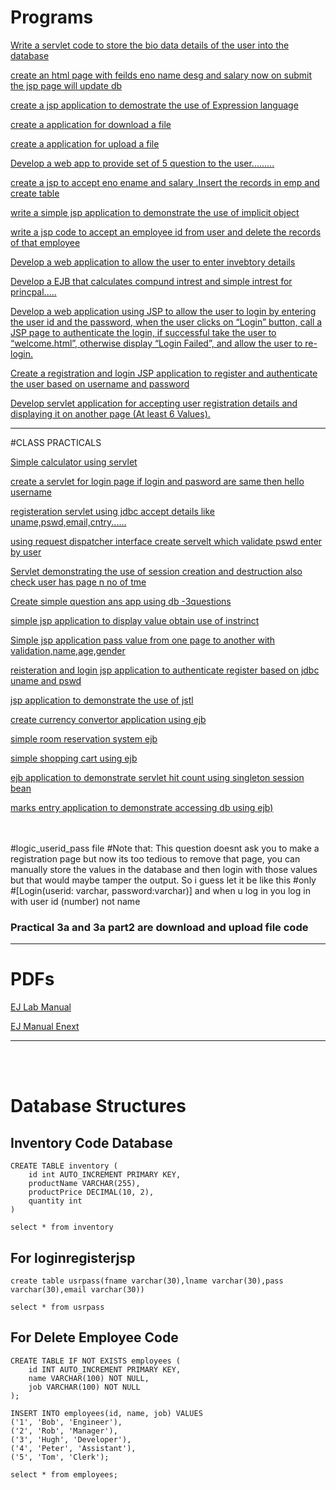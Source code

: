 # Programs

[Write a servlet code to store the bio data details of the user into the database](./Biodata_details.zip)


[create an html page with feilds eno name desg and salary now on submit the jsp page will update db](./emp_jsp_db.zip)


[create a jsp application to demostrate the use of Expression language](./ELLanguage.zip)


[create a application for download a file](./Practical_3a(Part2).zip)


[create a application for upload a file](./Practical_3a.zip)


[Develop a web app to provide set of 5 question to the user.........](./QuestionAnswerServlet.zip)


[create a jsp to accept eno ename and salary .Insert the records in emp and create table](./emp_jsp.zip)


[write a simple jsp application to demonstrate the use of implicit object](./implicitobjectsjsp.zip)


[write a jsp code to accept an employee id from user and delete the records of that employee](./DeleteEmployee.zip)


[Develop a web application to allow the user to enter invebtory details](./InventoryManagament.zip)


[Develop a EJB that calculates compund intrest and simple intrest for princpal..... ](./InterestCalculator.zip)



[Develop a web application using JSP to allow the user to login by entering the user id and the password, when the user clicks on “Login” button, call a JSP page
to authenticate the login, if successful take the user to “welcome.html”, otherwise display “Login Failed”, and allow the user to re-login. ](./JSPRegistrationValidation.zip)

[Create a registration and login JSP application to register and authenticate the user based on username and password ](./logic_userid_pass.zip)

[Develop servlet application for accepting user registration details and displaying it on another page (At least 6 Values).](./RegisterServlet.zip)

<hr>
#CLASS PRACTICALS
<br>

[Simple calculator using servlet](./Practical1A.rar)


[create a servlet for login page if login and pasword are same then hello username](./Practical1B.rar)


[registeration servlet using jdbc accept details like uname,pswd,email,cntry......](./Practical1C.rar)


[using request dispatcher interface create servelt which validate pswd enter by user ](./Practical2a.rar)


[Servlet demonstrating the use of session creation and destruction also check user has page n no of tme ](./Practical2c.zip)


[Create simple question ans app using db -3questions  ](./Practical_3b.rar)


[simple jsp application to display value obtain use of instrinct](./Practical4a.zip)


[Simple jsp application pass value from one page to another with validation,name,age,gender](./Practical4b.rar)


[reisteration and login jsp application to authenticate register based on jdbc uname and pswd ](./Practical4c.rar)


[jsp application to demonstrate the use of jstl](./Prac5c.rar)


[create currency convertor application using ejb](./Practical6a.zip)


[simple room reservation system ejb](./Practical6b.zip)


[simple shopping cart using ejb](./Prac6CShoppingCartApp.zip)


[ejb application to demonstrate servlet hit count using singleton session bean](./Practical7a.zip)


[marks entry application to demonstrate accessing db using ejb)](./Practical_7c.zip)

<br>
<br>
#logic_userid_pass file
#Note that: This question doesnt ask you to make a registration page but now its too tedious to remove that page, you can manually store the values in the database and then login with those values but that would maybe tamper the output. So i guess let it be like this #only
<br>
#[Login(userid: varchar, password:varchar)] and when u log in you log in with user id (number) not name







### Practical 3a and 3a part2 are download and upload file code

<hr>

# PDFs 

[EJ Lab Manual](./Pdfs/EJ%20Lab%20Manual.pdf)

[EJ Manual Enext](./Pdfs/EJ%20Manual%20(E-next.in).pdf)


<hr>
<br>
<br>




# Database Structures

## Inventory Code Database
```mysql
CREATE TABLE inventory (
    id int AUTO_INCREMENT PRIMARY KEY,
    productName VARCHAR(255),
    productPrice DECIMAL(10, 2),
    quantity int
)
```

```mysql
select * from inventory
```

## For loginregisterjsp
```mysql
create table usrpass(fname varchar(30),lname varchar(30),pass varchar(30),email varchar(30))
```
```mysql
select * from usrpass
```

## For Delete Employee Code

```mysql
CREATE TABLE IF NOT EXISTS employees (
    id INT AUTO_INCREMENT PRIMARY KEY,
    name VARCHAR(100) NOT NULL,
    job VARCHAR(100) NOT NULL
);
```

```mysql
INSERT INTO employees(id, name, job) VALUES 
('1', 'Bob', 'Engineer'), 
('2', 'Rob', 'Manager'), 
('3', 'Hugh', 'Developer'),
('4', 'Peter', 'Assistant'), 
('5', 'Tom', 'Clerk');
```

```mysql
select * from employees;
```
